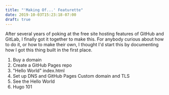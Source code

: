 ```yaml
---
title: "'Making Of...' Featurette"
date: 2019-10-03T15:23:18-07:00
draft: true
---
```


After several years of poking at the free site hosting features of GitHub and GitLab, I finally got it together to make this. For anybody curious about how to do it, or how to make their own, I thought I'd start this by documenting how I got this thing built in the first place.

1. Buy a domain
2. Create a GitHub Pages repo
3. "Hello World" index.html
4. Set up DNS and GitHub Pages Custom domain and TLS
5. See the Hello World
6. Hugo 101